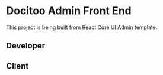 # Docitoo Admin Front End

This project is being built from React Core UI Admin template.


## Developer


## Client



